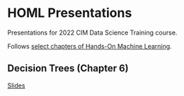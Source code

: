# HOML Presentations 

Presentations for 2022 CIM Data Science Training course.

Follows [select chapters of Hands-On Machine Learning](https://github.com/ageron/handson-ml3). 

## Decision Trees (Chapter 6)

[Slides](06_decision_trees/)
